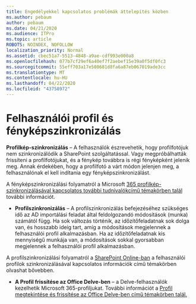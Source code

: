 ```yaml
---
title: Engedélyekkel kapcsolatos problémák áttelepítés közben
ms.author: pebaum
author: pebaum
ms.date: 04/21/2020
ms.audience: ITPro
ms.topic: article
ROBOTS: NOINDEX, NOFOLLOW
localization_priority: Normal
ms.assetid: cbec51a7-5513-4848-a9ae-cdf993e000a8
ms.openlocfilehash: 077b7cf29ef6a40ef7f2aebef15e39a0f5df0fc3
ms.sourcegitcommit: 55eff703a17e500681d8fa6a87eb067019ade3cc
ms.translationtype: MT
ms.contentlocale: hu-HU
ms.lasthandoff: 04/22/2020
ms.locfileid: "43758972"
---
```

# <a name="user-profile-and-photo-synchronization"></a>Felhasználói profil és fényképszinkronizálás

 **Profilkép-szinkronizálás** – A felhasználók észrevehetik, hogy profilfotójuk nem szinkronizálódik a SharePoint szolgáltatással. Vagy megpróbálhatták frissíteni a profilfotójukat, és a fénykép továbbra is régi fényképként jelenik meg. Annak érdekében, hogy a profilfotó a várt módon jelenjen meg, a felhasználónak el kell indítania egy fényképszinkronizálást. 
  
A fényképszinkronizálási folyamatról a Microsoft [365 profilkép-szinkronizálásával kapcsolatos további tudnivalókcímű témakörben talál](https://go.microsoft.com/fwlink/?linkid=2022634) további információt.
  
- **Profilszinkronizálás** – A profilszinkronizálás befejezéséhez szükséges idő az AD importálási feladat által feldolgozandó módosítások (munka) számától függ. Ha sok változás történik, az időzítőfeladatnak sok dolga van, és hosszabb ideig tart, amíg a módosítások megjelennek a felhasználói profil alkalmazásban. Ha az időzítőfeladatnak kis mennyiségű munkája van, a módosítások sokkal gyorsabban megjelennek a felhasználói profil alkalmazásban. 
  
A profilszinkronizálási folyamatról a [SharePoint Online-ban](https://go.microsoft.com/fwlink/?linkid=2022639) a felhasználói profilok szinkronizálásával kapcsolatos információk című témakörben olvashat bővebben.
    
- **A Profil frissítése az Office Delve-ben** – a Delve-felhasználók kezelhetik Microsoft 365-profiljukat. További információt a [Profil megtekintése és frissítése az Office Delve-ben című témakörben talál.](https://support.office.com/article/View-and-update-your-profile-in-Office-Delve-4e84343b-eedf-45a1-aeb9-8627ccca14ba)
    

